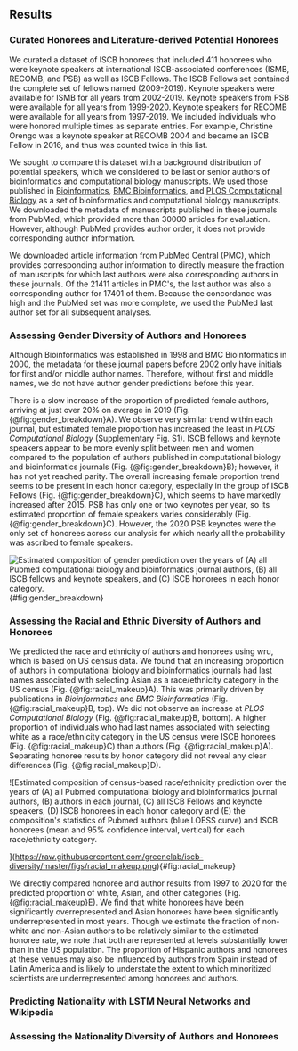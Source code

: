 ## Results

### Curated Honorees and Literature-derived Potential Honorees

We curated a dataset of ISCB honorees that included 411 honorees who were keynote speakers at international ISCB-associated conferences (ISMB, RECOMB, and PSB) as well as ISCB Fellows.
The ISCB Fellows set contained the complete set of fellows named (2009-2019).
Keynote speakers were available for ISMB for all years from 2002-2019.
Keynote speakers from PSB were available for all years from 1999-2020.
Keynote speakers for RECOMB were available for all years from 1997-2019.
We included individuals who were honored multiple times as separate entries.
For example, Christine Orengo was a keynote speaker at RECOMB 2004 and became an ISCB Fellow in 2016, and thus was counted twice in this list.

We sought to compare this dataset with a background distribution of potential speakers, which we considered to be last or senior authors of bioinformatics and computational biology manuscripts.
We used those published in [Bioinformatics](https://academic.oup.com/bioinformatics), [BMC Bioinformatics](https://bmcbioinformatics.biomedcentral.com/), and [PLOS Computational Biology](https://journals.plos.org/ploscompbiol/) as a set of bioinformatics and computational biology manuscripts.
We downloaded the metadata of manuscripts published in these journals from PubMed, which provided more than 30000 articles for evaluation.
However, although PubMed provides author order, it does not provide corresponding author information.

We downloaded article information from PubMed Central (PMC), which provides corresponding author information to directly measure the fraction of manuscripts for which last authors were also corresponding authors in these journals.
Of the 21411 articles in PMC's, the last author was also a corresponding author for 17401 of them.
Because the concordance was high and the PubMed set was more complete, we used the PubMed last author set for all subsequent analyses.

### Assessing Gender Diversity of Authors and Honorees

Although Bioinformatics was established in 1998 and BMC Bioinformatics in 2000, the metadata for these journal papers before 2002 only have initials for first and/or middle author names.
Therefore, without first and middle names, we do not have author gender predictions before this year.

There is a slow increase of the proportion of predicted female authors, arriving at just over 20% on average in 2019 (Fig. {@fig:gender_breakdown}A).
We observe very similar trend within each journal, but estimated female proportion has increased the least in _PLOS Computational Biology_ (Supplementary Fig. S1).
ISCB fellows and keynote speakers appear to be more evenly split between men and women compared to the population of authors published in computational biology and bioinformatics journals (Fig. {@fig:gender_breakdown}B); however, it has not yet reached parity.
The overall increasing female proportion trend seems to be present in each honor category, especially in the group of ISCB Fellows (Fig. {@fig:gender_breakdown}C), which seems to have markedly increased after 2015.
PSB has only one or two keynotes per year, so its estimated proportion of female speakers varies considerably (Fig. {@fig:gender_breakdown}C).
However, the 2020 PSB keynotes were the only set of honorees across our analysis for which nearly all the probability was ascribed to female speakers.


![Estimated composition of gender prediction over the years of 
  (A) all Pubmed computational biology and bioinformatics journal authors,
  (B) all ISCB fellows and keynote speakers,
  and (C) ISCB honorees in each honor category.
](https://raw.githubusercontent.com/greenelab/iscb-diversity/master/figs/gender_breakdown.png){#fig:gender_breakdown}

### Assessing the Racial and Ethnic Diversity of Authors and Honorees

We predicted the race and ethnicity of authors and honorees using wru, which is based on US census data.
We found that an increasing proportion of authors in computational biology and bioinformatics journals had last names associated with selecting Asian as a race/ethnicity category in the US census (Fig. {@fig:racial_makeup}A).
This was primarily driven by publications in _Bioinformatics_ and _BMC Bioinformatics_ (Fig. {@fig:racial_makeup}B, top).
We did not observe an increase at _PLOS Computational Biology_ (Fig. {@fig:racial_makeup}B, bottom).
A higher proportion of individuals who had last names associated with selecting white as a race/ethnicity category in the US census were ISCB honorees (Fig. {@fig:racial_makeup}C) than authors (Fig. {@fig:racial_makeup}A).
Separating honoree results by honor category did not reveal any clear differences (Fig. {@fig:racial_makeup}D).

![Estimated composition of census-based race/ethnicity prediction over the years of 
  (A) all Pubmed computational biology and bioinformatics journal authors,
  (B) authors in each journal, 
  (C) all ISCB Fellows and keynote speakers,
  (D) ISCB honorees in each honor category
  and (E) the composition's statistics of Pubmed authors (blue LOESS curve) and ISCB honorees (mean and 95% confidence interval, vertical) for each race/ethnicity category.
  
](https://raw.githubusercontent.com/greenelab/iscb-diversity/master/figs/racial_makeup.png){#fig:racial_makeup}

We directly compared honoree and author results from 1997 to 2020 for the predicted proportion of white, Asian, and other categories (Fig. {@fig:racial_makeup}E).
We find that white honorees have been significantly overrepresented and Asian honorees have been significantly underrepresented in most years.
Though we estimate the fraction of non-white and non-Asian authors to be relatively similar to the estimated honoree rate, we note that both are represented at levels substantially lower than in the US population.
The proportion of Hispanic authors and honorees at these venues may also be influenced by authors from Spain instead of Latin America and is likely to understate the extent to which minoritized scientists are underrepresented among honorees and authors.

### Predicting Nationality with LSTM Neural Networks and Wikipedia

### Assessing the Nationality Diversity of Authors and Honorees
